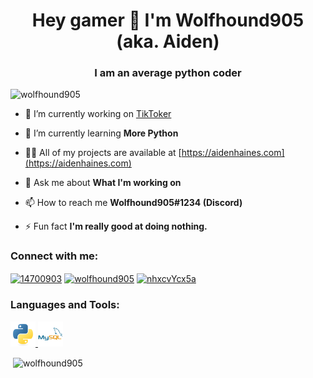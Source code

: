 <h1 align="center">Hey gamer 👋 I'm Wolfhound905 (aka. Aiden)</h1>
<h3 align="center">I am an average python coder</h3>

<p align="left"> <img src="https://komarev.com/ghpvc/?username=wolfhound905&label=Profile%20views&color=0e75b6&style=flat" alt="wolfhound905" /> </p>

- 🔭 I’m currently working on [TikToker](https://tiktoker.win)

- 🌱 I’m currently learning **More Python**

- 👨‍💻 All of my projects are available at [https://aidenhaines.com](https://aidenhaines.com)

- 💬 Ask me about **What I'm working on**

- 📫 How to reach me **Wolfhound905#1234 (Discord)**

- ⚡ Fun fact **I'm really good at doing nothing.**

<h3 align="left">Connect with me:</h3>
<p align="left">
<a href="https://stackoverflow.com/users/14700903" target="blank"><img align="center" src="https://raw.githubusercontent.com/rahuldkjain/github-profile-readme-generator/master/src/images/icons/Social/stack-overflow.svg" alt="14700903" height="30" width="40" /></a>
<a href="https://www.youtube.com/c/wolfhound905" target="blank"><img align="center" src="https://raw.githubusercontent.com/rahuldkjain/github-profile-readme-generator/master/src/images/icons/Social/youtube.svg" alt="wolfhound905" height="30" width="40" /></a>
<a href="https://discord.gg/nhxcvYcx5a" target="blank"><img align="center" src="https://raw.githubusercontent.com/rahuldkjain/github-profile-readme-generator/master/src/images/icons/Social/discord.svg" alt="nhxcvYcx5a" height="30" width="40" /></a>
</p>

<h3 align="left">Languages and Tools:</h3>
<p align="left"> <a href="https://www.python.org" target="_blank"> <img src="https://raw.githubusercontent.com/devicons/devicon/master/icons/python/python-original.svg" alt="python" width="40" height="40"/> </a> <a href="https://www.mysql.com/" target="_blank"> <img src="https://raw.githubusercontent.com/devicons/devicon/master/icons/mysql/mysql-original-wordmark.svg" alt="mysql" width="40" height="40"/> </a> 

<p>&nbsp;<img align="center" src="https://github-readme-stats.vercel.app/api?username=wolfhound905&show_icons=true&theme=tokyonight&locale=en" alt="wolfhound905" /></p>

